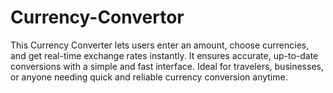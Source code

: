 # Currency-Convertor
This Currency Converter lets users enter an amount, choose currencies, and get real-time exchange rates instantly. It ensures accurate, up-to-date conversions with a simple and fast interface. Ideal for travelers, businesses, or anyone needing quick and reliable currency conversion anytime.
